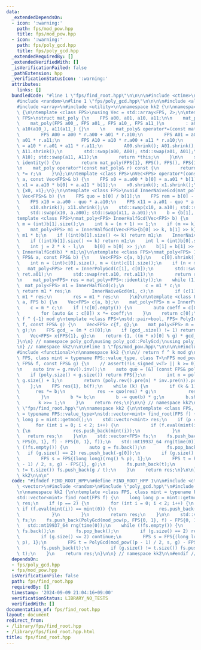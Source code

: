 ```yaml
---
data:
  _extendedDependsOn:
  - icon: ':warning:'
    path: fps/mod_pow.hpp
    title: fps/mod_pow.hpp
  - icon: ':warning:'
    path: fps/poly_gcd.hpp
    title: fps/poly_gcd.hpp
  _extendedRequiredBy: []
  _extendedVerifiedWith: []
  _isVerificationFailed: false
  _pathExtension: hpp
  _verificationStatusIcon: ':warning:'
  attributes:
    links: []
  bundledCode: "#line 1 \"fps/find_root.hpp\"\n\n\n\n#include <ctime>\n#include <vector>\n\
    #include <random>\n#line 1 \"fps/poly_gcd.hpp\"\n\n\n\n#include <algorithm>\n\
    #include <array>\n#include <utility>\n\nnamespace kk2 {\n\nnamespace poly_gcd\
    \ {\n\ntemplate <class FPS>\nusing Vec = std::array<FPS, 2>;\n\ntemplate <class\
    \ FPS>\nstruct mat_poly {\n    FPS a00, a01, a10, a11;\n\n    mat_poly() = default;\n\
    \    mat_poly(FPS a00_, FPS a01_, FPS a10_, FPS a11_)\n        : a00(a00_), a01(a01_),\
    \ a10(a10_), a11(a11_) {}\n    \n    mat_poly& operator*=(const mat_poly& r) {\n\
    \        FPS A00 = a00 * r.a00 + a01 * r.a10;\n        FPS A01 = a00 * r.a01 +\
    \ a01 * r.a11;\n        FPS A10 = a10 * r.a00 + a11 * r.a10;\n        FPS A11\
    \ = a10 * r.a01 + a11 * r.a11;\n        A00.shrink(); A01.shrink();\n        A10.shrink();\
    \ A11.shrink();\n        std::swap(a00, A00); std::swap(a01, A01);\n        std::swap(a10,\
    \ A10); std::swap(a11, A11);\n        return *this;\n    }\n\n    static mat_poly\
    \ identity() {\n        return mat_poly(FPS{1}, FPS(), FPS(), FPS{1});\n    }\n\
    \n    mat_poly operator*(const mat_poly& r) const {\n        return mat_poly(*this)\
    \ *= r;\n    }\n};\n\ntemplate <class FPS>\nVec<FPS> operator*(const mat_poly<FPS>&\
    \ a, const Vec<FPS>& b) {\n    FPS x0 = a.a00 * b[0] + a.a01 * b[1];\n    FPS\
    \ x1 = a.a10 * b[0] + a.a11 * b[1];\n    x0.shrink(); x1.shrink();\n    return\
    \ {x0, x1};\n};\n\ntemplate <class FPS>\nvoid InnerNaiveGcd(mat_poly<FPS>& a,\
    \ Vec<FPS>& b) {\n    FPS quo = b[0] / b[1];\n    FPS rem = b[0] - quo * b[1];\n\
    \    FPS x10 = a.a00 - quo * a.a10;\n    FPS x11 = a.a01 - quo * a.a11;\n    rem.shrink();\n\
    \    x10.shrink(); x11.shrink();\n    std::swap(x10, a.a10); std::swap(x11, a.a11);\n\
    \    std::swap(x10, a.a00); std::swap(x11, a.a01);\n    b = {b[1], rem};\n}\n\n\
    template <class FPS>\nmat_poly<FPS> InnerHalfGcd(Vec<FPS> b) {\n    int n = (int)b[0].size(),\
    \ m = (int)b[1].size();\n    int k = (n + 1) >> 1;\n    if (m <= k) return mat_poly<FPS>::identity();\n\
    \    mat_poly<FPS> m1 = InnerHalfGcd(Vec<FPS>{b[0] >> k, b[1] >> k});\n    b =\
    \ m1 * b;\n    if ((int)b[1].size() <= k) return m1;\n    InnerNaiveGcd(m1, b);\n\
    \    if ((int)b[1].size() <= k) return m1;\n    int l = (int)b[0].size() - 1;\n\
    \    int j = 2 * k - l;\n    b[0] = b[0] >> j;\n    b[1] = b[1] >> j;\n    return\
    \ InnerHalfGcd(b) * m1;\n}\n\ntemplate <class FPS>\nmat_poly<FPS> InnerPolyGcd(const\
    \ FPS& a, const FPS& b) {\n    Vec<FPS> c{a, b};\n    c[0].shrink(); c[1].shrink();\n\
    \    int n = (int)c[0].size(), m = (int)c[1].size();\n    if (n < m) {\n     \
    \   mat_poly<FPS> ret = InnerPolyGcd(c[1], c[0]);\n        std::swap(ret.a00,\
    \ ret.a01);\n        std::swap(ret.a10, ret.a11);\n        return ret;\n    }\n\
    \n    mat_poly<FPS> res = mat_poly<FPS>::identity();\n    while (1) {\n      \
    \  mat_poly<FPS> m1 = InnerHalfGcd(c);\n        c = m1 * c;\n        if (c[1].empty())\
    \ return m1 * res;\n        InnerNaiveGcd(m1, c);\n        if (c[1].empty()) return\
    \ m1 * res;\n        res = m1 * res;\n    }\n}\n\ntemplate <class FPS>\nFPS PolyGcd(FPS\
    \ a, FPS b) {\n    Vec<FPS> c{a, b};\n    mat_poly<FPS> m = InnerPolyGcd(a, b);\n\
    \    c = m * c;\n    if (!c[0].empty()) {\n        auto coeff = c[0].back().inv();\n\
    \        for (auto &x : c[0]) x *= coeff;\n    }\n    return c[0];\n}\n\n\n//\
    \ f ^ {-1} mod g\ntemplate <class FPS>\nstd::pair<bool, FPS> PolyInv(const FPS&\
    \ f, const FPS& g) {\n    Vec<FPS> c{f, g};\n    mat_poly<FPS> m = InnerPolyGcd(f,\
    \ g);\n    FPS gcd_ = (m * c)[0];\n    if (gcd_.size() != 1) return {0, FPS()};\n\
    \    Vec<FPS> x{FPS{1}, g};\n    return {1, ((m * x)[0] % g) * gcd_[0].inv()};\n\
    }\n\n} // namespace poly_gcd\nusing poly_gcd::PolyGcd;\nusing poly_gcd::PolyInv;\n\
    \n} // namespace kk2\n\n\n#line 1 \"fps/mod_pow.hpp\"\n\n\n\n#include <cassert>\n\
    #include <functional>\n\nnamespace kk2 {\n\n// return f ^ k mod g\ntemplate <class\
    \ FPS, class mint = typename FPS::value_type, class T>\nFPS mod_pow(T k, const\
    \ FPS& f, const FPS& g) {\n    // assert(!is_signed_v<T> || k >= 0);\n    assert(!g.empty());\n\
    \n    auto inv = g.rev().inv();\n    auto quo = [&] (const FPS& poly) {\n    \
    \    if (poly.size() < g.size()) return FPS{};\n        int n = poly.size() -\
    \ g.size() + 1;\n        return (poly.rev().pre(n) * inv.pre(n)).pre(n).rev();\n\
    \    };\n    FPS res{1}, b(f);\n    while (k) {\n        if (k & 1) {\n      \
    \      res *= b;\n            res -= quo(res) * g;\n            res.shrink();\n\
    \        }\n        b *= b;\n        b -= quo(b) * g;\n        b.shrink();\n \
    \       k >>= 1;\n    }\n    return res;\n}\n\n} // namespace kk2\n\n\n#line 9\
    \ \"fps/find_root.hpp\"\n\nnamespace kk2 {\n\ntemplate <class FPS, class mint\
    \ = typename FPS::value_type>\nstd::vector<mint> find_root(FPS f) {\n    long\
    \ long p = mint::getmod();\n    std::vector<mint> res;\n    if (p == 2) {\n  \
    \      for (int i = 0; i < 2; i++) {\n            if (f.eval(mint(i)) == mint(0))\
    \ {\n                res.push_back(mint(i));\n            }\n        }\n     \
    \   return res;\n    }\n\n    std::vector<FPS> fs;\n    fs.push_back(PolyGcd(mod_pow(p,\
    \ FPS{0, 1}, f) - FPS{0, 1}, f));\n    std::mt19937_64 rng(time(0));\n    while\
    \ (!fs.empty()) {\n        auto g = fs.back();\n        fs.pop_back();\n     \
    \   if (g.size() == 2) res.push_back(-g[0]);\n        if (g.size() <= 2) continue;\n\
    \        FPS s = FPS{(long long)(rng() % p), 1};\n        FPS t = PolyGcd(mod_pow((p\
    \ - 1) / 2, s, g) - FPS{1}, g);\n        fs.push_back(t);\n        if (g.size()\
    \ != t.size()) fs.push_back(g / t);\n    }\n    return res;\n}\n\n} // namespace\
    \ kk2\n\n\n"
  code: "#ifndef FIND_ROOT_HPP\n#define FIND_ROOT_HPP 1\n\n#include <ctime>\n#include\
    \ <vector>\n#include <random>\n#include \"poly_gcd.hpp\"\n#include \"mod_pow.hpp\"\
    \n\nnamespace kk2 {\n\ntemplate <class FPS, class mint = typename FPS::value_type>\n\
    std::vector<mint> find_root(FPS f) {\n    long long p = mint::getmod();\n    std::vector<mint>\
    \ res;\n    if (p == 2) {\n        for (int i = 0; i < 2; i++) {\n           \
    \ if (f.eval(mint(i)) == mint(0)) {\n                res.push_back(mint(i));\n\
    \            }\n        }\n        return res;\n    }\n\n    std::vector<FPS>\
    \ fs;\n    fs.push_back(PolyGcd(mod_pow(p, FPS{0, 1}, f) - FPS{0, 1}, f));\n \
    \   std::mt19937_64 rng(time(0));\n    while (!fs.empty()) {\n        auto g =\
    \ fs.back();\n        fs.pop_back();\n        if (g.size() == 2) res.push_back(-g[0]);\n\
    \        if (g.size() <= 2) continue;\n        FPS s = FPS{(long long)(rng() %\
    \ p), 1};\n        FPS t = PolyGcd(mod_pow((p - 1) / 2, s, g) - FPS{1}, g);\n\
    \        fs.push_back(t);\n        if (g.size() != t.size()) fs.push_back(g /\
    \ t);\n    }\n    return res;\n}\n\n} // namespace kk2\n\n#endif // FIND_ROOT_HPP\n"
  dependsOn:
  - fps/poly_gcd.hpp
  - fps/mod_pow.hpp
  isVerificationFile: false
  path: fps/find_root.hpp
  requiredBy: []
  timestamp: '2024-09-09 21:04:16+09:00'
  verificationStatus: LIBRARY_NO_TESTS
  verifiedWith: []
documentation_of: fps/find_root.hpp
layout: document
redirect_from:
- /library/fps/find_root.hpp
- /library/fps/find_root.hpp.html
title: fps/find_root.hpp
---
```

